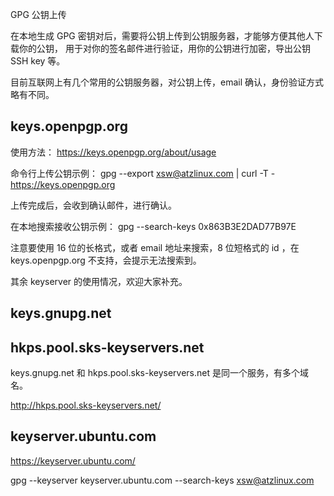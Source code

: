 GPG 公钥上传

在本地生成 GPG 密钥对后，需要将公钥上传到公钥服务器，才能够方便其他人下载你的公钥，
用于对你的签名邮件进行验证，用你的公钥进行加密，导出公钥 SSH key 等。

目前互联网上有几个常用的公钥服务器，对公钥上传，email 确认，身份验证方式略有不同。

## keys.openpgp.org

使用方法：
https://keys.openpgp.org/about/usage

命令行上传公钥示例：
gpg --export xsw@atzlinux.com | curl -T - https://keys.openpgp.org

上传完成后，会收到确认邮件，进行确认。

在本地搜索接收公钥示例：
gpg --search-keys 0x863B3E2DAD77B97E

注意要使用 16 位的长格式，或者 email 地址来搜索，8 位短格式的 id ，在 keys.openpgp.org 不支持，会提示无法搜索到。

其余 keyserver 的使用情况，欢迎大家补充。

## keys.gnupg.net
## hkps.pool.sks-keyservers.net
keys.gnupg.net 和 hkps.pool.sks-keyservers.net 是同一个服务，有多个域名。

http://hkps.pool.sks-keyservers.net/

## keyserver.ubuntu.com
https://keyserver.ubuntu.com/

gpg --keyserver keyserver.ubuntu.com --search-keys xsw@atzlinux.com
